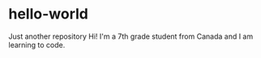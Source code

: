 # hello-world
Just another repository
Hi! I'm a 7th grade student from Canada and I am learning to code.
